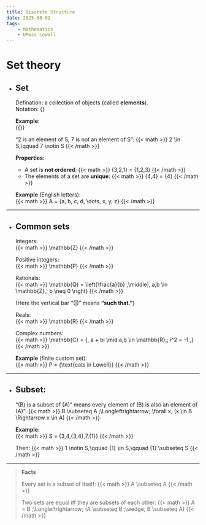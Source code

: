 ```yaml
---
title: Discrete Structure
date: 2025-08-02
tags: 
    - Mathematics
    - UMass Lowell
---
```

# Set theory

- ## Set 
  Defination: a collection of objects (called **elements**).  
  Notation: {}

  **Example**:  
  {{<math>}}
  S = \{1,2,3,4,5\}
  {{</math>}}

  “2 is an element of S; 7 is not an element of S”:
  {{< math >}}
  2 \in S,\qquad 7 \notin S
  {{< /math >}}

  **Properties**:  
  - A set is **not ordered**:
    {{< math >}}
    \{3,2,1\} = \{1,2,3\}
    {{< /math >}}
  - The elements of a set are **unique**:
    {{< math >}}
    \{4,4\} = \{4\}
    {{< /math >}}

  **Example** (English letters):  
  {{< math >}}
  A = \{a, b, c, d, \dots, x, y, z\}
  {{< /math >}}

---

- ## Common sets  

  Integers:  
  {{< math >}}
  \mathbb{Z}
  {{< /math >}}

  Positive integers:  
  {{< math >}}
  \mathbb{P}
  {{< /math >}}

  Rationals:  
  {{< math >}}
  \mathbb{Q} = \left\{\frac{a}{b} \,\middle|\, a,b \in \mathbb{Z},\; b \neq 0 \right\}
  {{< /math >}}

  (Here the vertical bar “\(|\)” means **“such that.”**)

  Reals:  
  {{< math >}}
  \mathbb{R}
  {{< /math >}}

  Complex numbers:  
  {{< math >}}
  \mathbb{C} = \{\, a + bi \mid a,b \in \mathbb{R},\; i^2 = -1 \,\}
  {{< /math >}}

  **Example** (finite custom set):  
  {{< math >}}
  P = \{\text{cats in Lowell}\}
  {{< /math >}}

---

- ## Subset:  
  “\(B\) is a subset of \(A\)” means every element of \(B\) is also an element of \(A\)”:
  {{< math >}}
  B \subseteq A \;\Longleftrightarrow\; \forall x\, (x \in B \Rightarrow x \in A)
  {{< /math >}}

  **Example**:  
  {{< math >}}
  S = \{3,4,\{3,4\},7,\{1\}\}
  {{< /math >}}

  Then:
  {{< math >}}
  1 \notin S,\qquad \{1\} \in S,\qquad \{1\} \subseteq S
  {{< /math >}}

---

> **Facts**
>
> Every set is a subset of itself:
> {{< math >}}
> A \subseteq A
> {{< /math >}}
>
> Two sets are equal iff they are subsets of each other:
> {{< math >}}
> A = B \;\Longleftrightarrow\; (A \subseteq B \;\wedge\; B \subseteq A)
> {{< /math >}}
